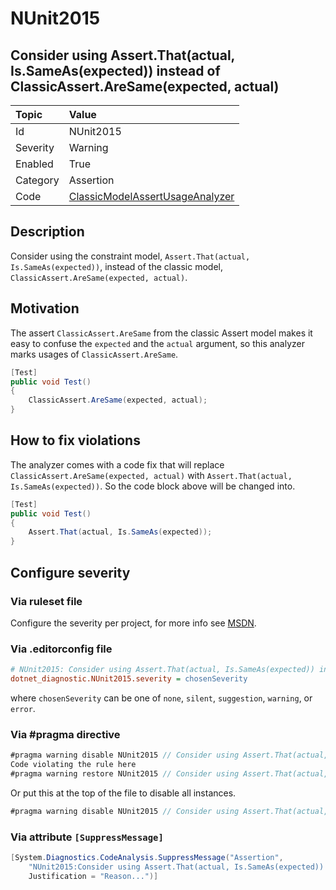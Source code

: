 # NUnit2015

## Consider using Assert.That(actual, Is.SameAs(expected)) instead of ClassicAssert.AreSame(expected, actual)

| Topic    | Value
| :--      | :--
| Id       | NUnit2015
| Severity | Warning
| Enabled  | True
| Category | Assertion
| Code     | [ClassicModelAssertUsageAnalyzer](https://github.com/nunit/nunit.analyzers/blob/master/src/nunit.analyzers/ClassicModelAssertUsage/ClassicModelAssertUsageAnalyzer.cs)

## Description

Consider using the constraint model, `Assert.That(actual, Is.SameAs(expected))`, instead of the classic model, `ClassicAssert.AreSame(expected, actual)`.

## Motivation

The assert `ClassicAssert.AreSame` from the classic Assert model makes it easy to confuse the `expected` and the `actual` argument,
so this analyzer marks usages of `ClassicAssert.AreSame`.

```csharp
[Test]
public void Test()
{
    ClassicAssert.AreSame(expected, actual);
}
```

## How to fix violations

The analyzer comes with a code fix that will replace `ClassicAssert.AreSame(expected, actual)` with
`Assert.That(actual, Is.SameAs(expected))`. So the code block above will be changed into.

```csharp
[Test]
public void Test()
{
    Assert.That(actual, Is.SameAs(expected));
}
```

<!-- start generated config severity -->
## Configure severity

### Via ruleset file

Configure the severity per project, for more info see [MSDN](https://learn.microsoft.com/en-us/visualstudio/code-quality/using-rule-sets-to-group-code-analysis-rules?view=vs-2022).

### Via .editorconfig file

```ini
# NUnit2015: Consider using Assert.That(actual, Is.SameAs(expected)) instead of ClassicAssert.AreSame(expected, actual)
dotnet_diagnostic.NUnit2015.severity = chosenSeverity
```

where `chosenSeverity` can be one of `none`, `silent`, `suggestion`, `warning`, or `error`.

### Via #pragma directive

```csharp
#pragma warning disable NUnit2015 // Consider using Assert.That(actual, Is.SameAs(expected)) instead of ClassicAssert.AreSame(expected, actual)
Code violating the rule here
#pragma warning restore NUnit2015 // Consider using Assert.That(actual, Is.SameAs(expected)) instead of ClassicAssert.AreSame(expected, actual)
```

Or put this at the top of the file to disable all instances.

```csharp
#pragma warning disable NUnit2015 // Consider using Assert.That(actual, Is.SameAs(expected)) instead of ClassicAssert.AreSame(expected, actual)
```

### Via attribute `[SuppressMessage]`

```csharp
[System.Diagnostics.CodeAnalysis.SuppressMessage("Assertion",
    "NUnit2015:Consider using Assert.That(actual, Is.SameAs(expected)) instead of ClassicAssert.AreSame(expected, actual)",
    Justification = "Reason...")]
```
<!-- end generated config severity -->

